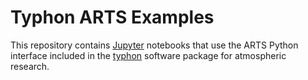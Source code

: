 # Typhon ARTS Examples

This repository contains [Jupyter](https://jupyter.org/) notebooks that
use the ARTS Python interface included in the [typhon](https://github.com/atmtools/typhon)
software package for atmospheric research.
